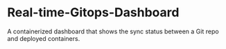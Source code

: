 # Real-time-Gitops-Dashboard
A containerized dashboard that shows the sync status between a Git repo and deployed containers.
